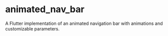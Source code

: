 # animated_nav_bar

A Flutter implementation of an animated navigation bar with animations and customizable parameters.